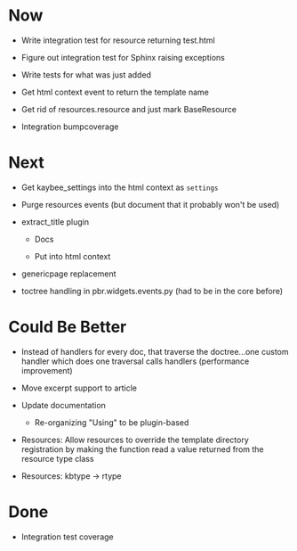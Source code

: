 # Now

- Write integration test for resource returning test.html

- Figure out integration test for Sphinx raising exceptions

- Write tests for what was just added

- Get html context event to return the template name

- Get rid of resources.resource and just mark BaseResource

- Integration bumpcoverage

# Next

- Get kaybee_settings into the html context as ``settings``

- Purge resources events (but document that it probably won't be used)

- extract_title plugin

    - Docs
    
    - Put into html context

- genericpage replacement

- toctree handling in pbr.widgets.events.py (had to be in the core before)

# Could Be Better

- Instead of handlers for every doc, that traverse the doctree...one custom 
  handler which does one traversal calls handlers (performance improvement)

- Move excerpt support to article

- Update documentation

    - Re-organizing "Using" to be plugin-based

- Resources: Allow resources to override the template directory registration 
  by making the function read a value returned from the resource type 
  class
  
- Resources: kbtype -> rtype

# Done

- Integration test coverage

